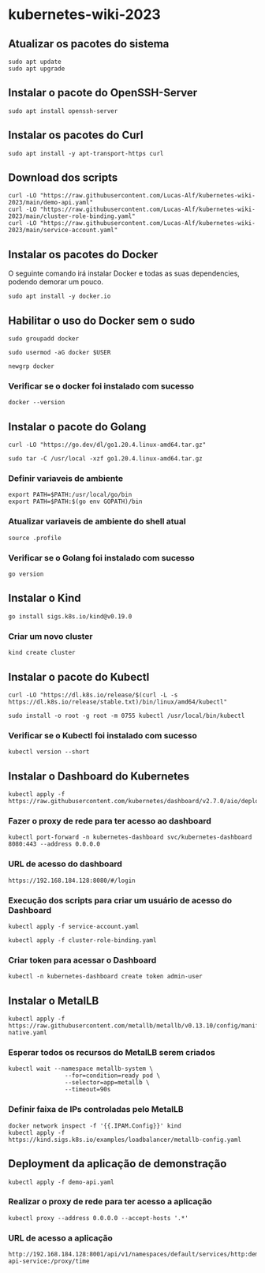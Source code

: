 # kubernetes-wiki-2023
## Atualizar os pacotes do sistema
```
sudo apt update
sudo apt upgrade
```

## Instalar o pacote do OpenSSH-Server
```
sudo apt install openssh-server
```

## Instalar os pacotes do Curl
```
sudo apt install -y apt-transport-https curl
```

## Download dos scripts
```
curl -LO "https://raw.githubusercontent.com/Lucas-Alf/kubernetes-wiki-2023/main/demo-api.yaml"
curl -LO "https://raw.githubusercontent.com/Lucas-Alf/kubernetes-wiki-2023/main/cluster-role-binding.yaml"
curl -LO "https://raw.githubusercontent.com/Lucas-Alf/kubernetes-wiki-2023/main/service-account.yaml"
```

## Instalar os pacotes do Docker
O seguinte comando irá instalar Docker e todas as suas dependencies, podendo demorar um pouco.
```
sudo apt install -y docker.io
```

## Habilitar o uso do Docker sem o sudo
```
sudo groupadd docker
```
```
sudo usermod -aG docker $USER
```
```
newgrp docker
```

### Verificar se o docker foi instalado com sucesso
```
docker --version
```

## Instalar o pacote do Golang
```
curl -LO "https://go.dev/dl/go1.20.4.linux-amd64.tar.gz"
```
```
sudo tar -C /usr/local -xzf go1.20.4.linux-amd64.tar.gz
```

### Definir variaveis de ambiente
```
export PATH=$PATH:/usr/local/go/bin
export PATH=$PATH:$(go env GOPATH)/bin
```

### Atualizar variaveis de ambiente do shell atual
```
source .profile
```

### Verificar se o Golang foi instalado com sucesso
```
go version
```

## Instalar o Kind
```
go install sigs.k8s.io/kind@v0.19.0
```

### Criar um novo cluster
```
kind create cluster
```

## Instalar o pacote do Kubectl
```
curl -LO "https://dl.k8s.io/release/$(curl -L -s https://dl.k8s.io/release/stable.txt)/bin/linux/amd64/kubectl"
```
```
sudo install -o root -g root -m 0755 kubectl /usr/local/bin/kubectl
```

### Verificar se o Kubectl foi instalado com sucesso
```
kubectl version --short
```

## Instalar o Dashboard do Kubernetes
```
kubectl apply -f https://raw.githubusercontent.com/kubernetes/dashboard/v2.7.0/aio/deploy/recommended.yaml
```

### Fazer o proxy de rede para ter acesso ao dashboard
```
kubectl port-forward -n kubernetes-dashboard svc/kubernetes-dashboard 8080:443 --address 0.0.0.0
```

### URL de acesso do dashboard
```
https://192.168.184.128:8080/#/login
```

### Execução dos scripts para criar um usuário de acesso do Dashboard
```
kubectl apply -f service-account.yaml
```
```
kubectl apply -f cluster-role-binding.yaml
```

### Criar token para acessar o Dashboard
```
kubectl -n kubernetes-dashboard create token admin-user
```

## Instalar o MetalLB
```
kubectl apply -f https://raw.githubusercontent.com/metallb/metallb/v0.13.10/config/manifests/metallb-native.yaml
```

### Esperar todos os recursos do MetalLB serem criados
```
kubectl wait --namespace metallb-system \
                --for=condition=ready pod \
                --selector=app=metallb \
                --timeout=90s
```

### Definir faixa de IPs controladas pelo MetalLB
```
docker network inspect -f '{{.IPAM.Config}}' kind
kubectl apply -f https://kind.sigs.k8s.io/examples/loadbalancer/metallb-config.yaml
```


## Deployment da aplicação de demonstração
```
kubectl apply -f demo-api.yaml
```

### Realizar o proxy de rede para ter acesso a aplicação
```
kubectl proxy --address 0.0.0.0 --accept-hosts '.*'
```

### URL de acesso a aplicação
```
http://192.168.184.128:8001/api/v1/namespaces/default/services/http:demo-api-service:/proxy/time
```
